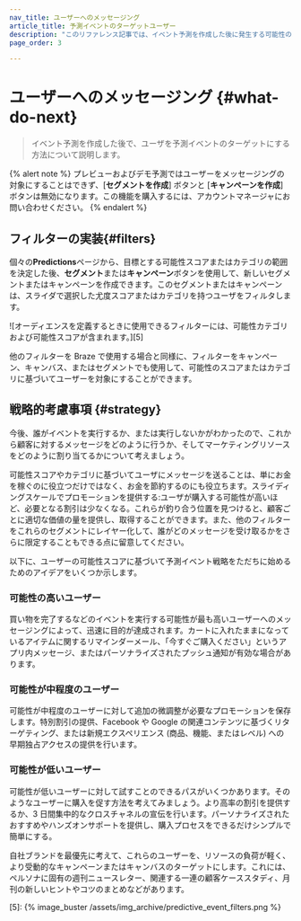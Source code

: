 ```yaml
---
nav_title: ユーザーへのメッセージング
article_title: 予測イベントのターゲットユーザー
description: "このリファレンス記事では、イベント予測を作成した後に発生する可能性のあるステップ (フィルターの実装や戦略的な考慮事項など) について説明します。"
page_order: 3

---
```


# ユーザーへのメッセージング {#what-do-next}

> イベント予測を作成した後で、ユーザを予測イベントのターゲットにする方法について説明します。

{% alert note %}
プレビューおよびデモ予測ではユーザーをメッセージングの対象にすることはできず、\[**セグメントを作成**] ボタンと \[**キャンペーンを作成**] ボタンは無効になります。この機能を購入するには、アカウントマネージャにお問い合わせください。
{% endalert %}

## フィルターの実装{#filters}

個々の**Predictions**ページから、目標とする可能性スコアまたはカテゴリの範囲を決定した後、**セグメント**または**キャンペーン**ボタンを使用して、新しいセグメントまたはキャンペーンを作成できます。このセグメントまたはキャンペーンは、スライダで選択した尤度スコアまたはカテゴリを持つユーザをフィルタします。

![オーディエンスを定義するときに使用できるフィルターには、可能性カテゴリおよび可能性スコアが含まれます。][5]

他のフィルターを Braze で使用する場合と同様に、フィルターをキャンペーン、キャンバス、またはセグメントでも使用して、可能性のスコアまたはカテゴリに基づいてユーザーを対象にすることができます。

## 戦略的考慮事項 {#strategy}

今後、誰がイベントを実行するか、または実行しないかがわかったので、これから顧客に対するメッセージをどのように行うか、そしてマーケティングリソースをどのように割り当てるかについて考えましょう。

可能性スコアやカテゴリに基づいてユーザにメッセージを送ることは、単にお金を稼ぐのに役立つだけではなく、お金を節約するのにも役立ちます。スライディングスケールでプロモーションを提供する:ユーザが購入する可能性が高いほど、必要となる割引は少なくなる。これらが釣り合う位置を見つけると、顧客ごとに適切な価値の量を提供し、取得することができます。また、他のフィルターをこれらのセグメントにレイヤー化して、誰がどのメッセージを受け取るかをさらに限定することもできる点に留意してください。

以下に、ユーザーの可能性スコアに基づいて予測イベント戦略をただちに始めるためのアイデアをいくつか示します。

### 可能性の高いユーザー

買い物を完了するなどのイベントを実行する可能性が最も高いユーザーへのメッセージングによって、迅速に目的が達成されます。カートに入れたままになっているアイテムに関するリマインダーメール、「今すぐご購入ください」というアプリ内メッセージ、またはパーソナライズされたプッシュ通知が有効な場合があります。

### 可能性が中程度のユーザー

可能性が中程度のユーザーに対して追加の微調整が必要なプロモーションを保存します。特別割引の提供、Facebook や Google の関連コンテンツに基づくリターゲティング、または新規エクスペリエンス (商品、機能、またはレベル) への早期独占アクセスの提供を行います。

### 可能性が低いユーザー

可能性が低いユーザーに対して試すことのできるパスがいくつかあります。そのようなユーザーに購入を促す方法を考えてみましょう。より高率の割引を提供するか、3 日間集中的なクロスチャネルの宣伝を行います。パーソナライズされたおすすめやハンズオンサポートを提供し、購入プロセスをできるだけシンプルで簡単にする。

自社ブランドを最優先に考えて、これらのユーザーを、リソースの負荷が軽く、より受動的なキャンペーンまたはキャンバスのターゲットにします。これには、ペルソナに固有の週刊ニュースレター、関連する一連の顧客ケーススタディ、月刊の新しいヒントやコツのまとめなどがあります。

[5]: {% image_buster /assets/img_archive/predictive_event_filters.png %}
